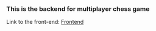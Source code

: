 ### This is the backend for multiplayer chess game

Link to the front-end: [Frontend](https://github.com/HaziqRauf/chessgame)